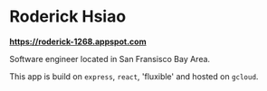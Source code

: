 # Roderick Hsiao
__https://roderick-1268.appspot.com__

Software engineer located in San Fransisco Bay Area.

This app is build on `express`, `react`, 'fluxible' and hosted on `gcloud`.
